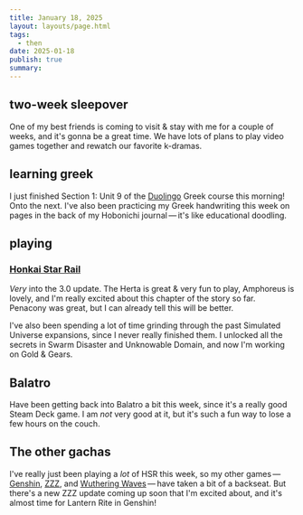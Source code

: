 ```yaml
---
title: January 18, 2025
layout: layouts/page.html
tags:
  - then
date: 2025-01-18
publish: true
summary: 
---
```

## two-week sleepover
One of my best friends is coming to visit & stay with me for a couple of weeks, and it's gonna be a great time. We have lots of plans to play video games together and rewatch our favorite k-dramas. 

## learning greek
I just finished Section 1: Unit 9 of the [Duolingo](https://www.duolingo.com/profile/jilliangmeehan) Greek course this morning! Onto the next. I've also been practicing my Greek handwriting this week on pages in the back of my Hobonichi journal — it's like educational doodling. 

## playing
### [Honkai Star Rail](../../games/playing/Honkai%20Star%20Rail/index.md)
*Very* into the 3.0 update. The Herta is great & very fun to play, Amphoreus is lovely, and I'm really excited about this chapter of the story so far. Penacony was great, but I can already tell this will be better.

I've also been spending a lot of time grinding through the past Simulated Universe expansions, since I never really finished them. I unlocked all the secrets in Swarm Disaster and Unknowable Domain, and now I'm working on Gold & Gears.

## Balatro
Have been getting back into Balatro a bit this week, since it's a really good Steam Deck game. I am *not* very good at it, but it's such a fun way to lose a few hours on the couch.

## The other gachas
I've really just been playing a *lot* of HSR this week, so my other games — [Genshin](../../games/Genshin/index.md), [ZZZ](../../games/ZZZ/index.md), and [Wuthering Waves](../../games/playing/Wuthering%20Waves/index.md) — have taken a bit of a backseat. But there's a new ZZZ update coming up soon that I'm excited about, and it's almost time for Lantern Rite in Genshin!